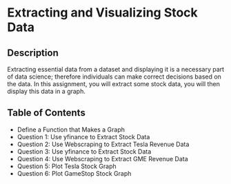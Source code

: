 <h1>Extracting and Visualizing Stock Data</h1>
<h2>Description</h2>
Extracting essential data from a dataset and displaying it is a necessary part of data science; therefore individuals can make correct decisions based on the data. In this assignment, you will extract some stock data, you will then display this data in a graph.

<h2>Table of Contents</h2>
<ul>
  <li>Define a Function that Makes a Graph</li>
  <li>Question 1: Use yfinance to Extract Stock Data</li>
  <li>Question 2: Use Webscraping to Extract Tesla Revenue Data</li>
  <li>Question 3: Use yfinance to Extract Stock Data</li>
  <li>Question 4: Use Webscraping to Extract GME Revenue Data</li>
  <li>Question 5: Plot Tesla Stock Graph</li>
  <li>Question 6: Plot GameStop Stock Graph</li>
</ul>
